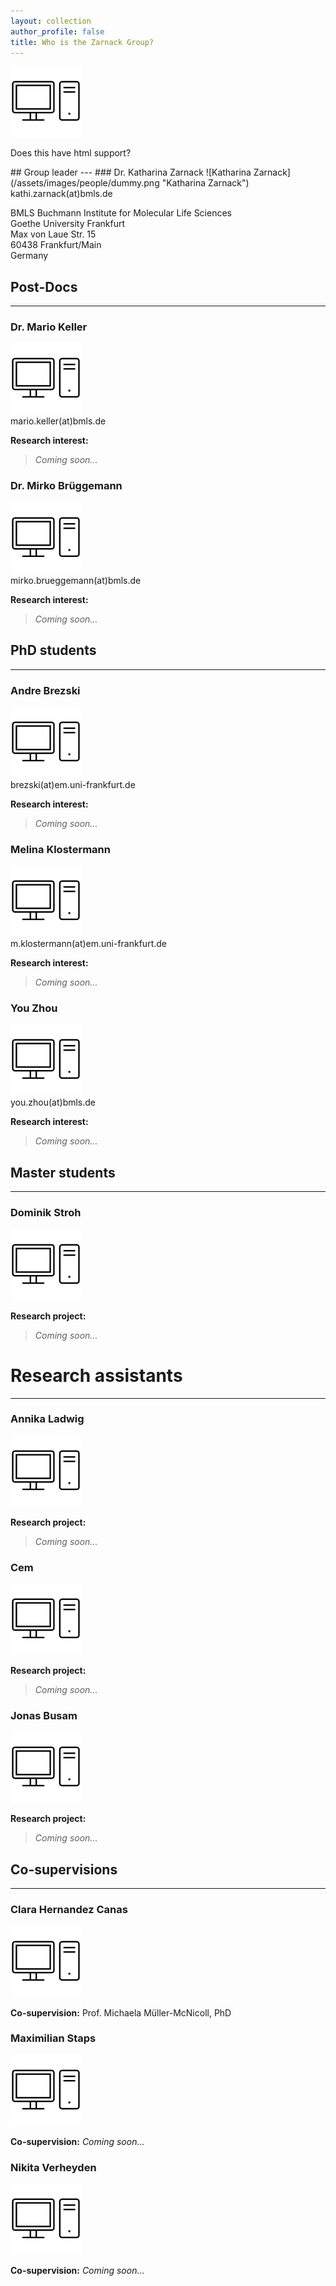 ```yaml
---
layout: collection
author_profile: false
title: Who is the Zarnack Group?
---
```


![Zarnack Group](/assets/images/people/dummy.png "Zarnack Group")
<p>Does this have html support?</p>
## Group leader
---
### Dr. Katharina Zarnack 
![Katharina Zarnack](/assets/images/people/dummy.png "Katharina Zarnack")  
kathi.zarnack(at)bmls.de 

BMLS Buchmann Institute for Molecular Life Sciences  
Goethe University Frankfurt  
Max von Laue Str. 15  
60438 Frankfurt/Main  
Germany 


## Post-Docs
---
### Dr. Mario Keller
![Mario Keller](/assets/images/people/dummy.png "Mario Keller")  
mario.keller(at)bmls.de 

**Research interest:**
> *Coming soon...*

### Dr. Mirko Brüggemann
![Mirko Brüggemann](/assets/images/people/dummy.png "Mirko Brüggemann")  
mirko.brueggemann(at)bmls.de 

**Research interest:**
> *Coming soon...*


## PhD students
---
### Andre Brezski
![Andre Brezski](/assets/images/people/dummy.png "Andre Brezski")  
brezski(at)em.uni-frankfurt.de 

**Research interest:**
> *Coming soon...*

### Melina Klostermann
![Melina Klostermann](/assets/images/people/dummy.png "Melina Klostermann")  
m.klostermann(at)em.uni-frankfurt.de 

**Research interest:**
> *Coming soon...*

### You Zhou
![You Zhou](/assets/images/people/dummy.png "You Zhou")  
you.zhou(at)bmls.de 

**Research interest:**
> *Coming soon...*


## Master students
---
### Dominik Stroh
![Dominik Stroh](/assets/images/people/dummy.png "Dominik Stroh")  

**Research project:**
> *Coming soon...*


# Research assistants
---
### Annika Ladwig
![Annika Ladwig](/assets/images/people/dummy.png "Annika Ladwig")  

**Research project:**
> *Coming soon...*

### Cem
![Cem](/assets/images/people/dummy.png "Cem")  

**Research project:**
> *Coming soon...*

### Jonas Busam
![Jonas Busam](/assets/images/people/dummy.png "Jonas Busam")  

**Research project:**
> *Coming soon...*


## Co-supervisions
---
### Clara Hernandez Canas
![Clara Hernandez Canas](/assets/images/people/dummy.png "Clara Hernandez Canas")  

**Co-supervision:** Prof. Michaela Müller-McNicoll, PhD 

### Maximilian Staps
![Maximilian Staps](/assets/images/people/dummy.png "Maximilian Staps")  

**Co-supervision:** *Coming soon...*

### Nikita Verheyden
![Nikita Verheyden](/assets/images/people/dummy.png "Nikita Verheyden")  

**Co-supervision:** *Coming soon...*
